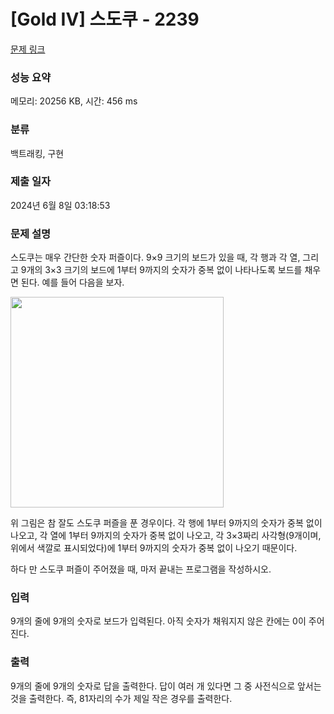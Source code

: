 # [Gold IV] 스도쿠 - 2239 

[문제 링크](https://www.acmicpc.net/problem/2239) 

### 성능 요약

메모리: 20256 KB, 시간: 456 ms

### 분류

백트래킹, 구현

### 제출 일자

2024년 6월 8일 03:18:53

### 문제 설명

<p>스도쿠는 매우 간단한 숫자 퍼즐이다. 9×9 크기의 보드가 있을 때, 각 행과 각 열, 그리고 9개의 3×3 크기의 보드에 1부터 9까지의 숫자가 중복 없이 나타나도록 보드를 채우면 된다. 예를 들어 다음을 보자.</p>

<p><img alt="" height="337" src="https://www.acmicpc.net/JudgeOnline/upload/201008/sdk.png" width="341"></p>

<p>위 그림은 참 잘도 스도쿠 퍼즐을 푼 경우이다. 각 행에 1부터 9까지의 숫자가 중복 없이 나오고, 각 열에 1부터 9까지의 숫자가 중복 없이 나오고, 각 3×3짜리 사각형(9개이며, 위에서 색깔로 표시되었다)에 1부터 9까지의 숫자가 중복 없이 나오기 때문이다.</p>

<p>하다 만 스도쿠 퍼즐이 주어졌을 때, 마저 끝내는 프로그램을 작성하시오.</p>

### 입력 

 <p>9개의 줄에 9개의 숫자로 보드가 입력된다. 아직 숫자가 채워지지 않은 칸에는 0이 주어진다.</p>

### 출력 

 <p>9개의 줄에 9개의 숫자로 답을 출력한다. 답이 여러 개 있다면 그 중 사전식으로 앞서는 것을 출력한다. 즉, 81자리의 수가 제일 작은 경우를 출력한다.</p>


